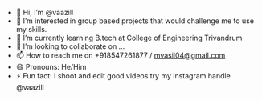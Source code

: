 - 👋 Hi, I’m @vaazill
- 👀 I’m interested in group based projects that would challenge me to use my skills.
- 🌱 I’m currently learning B.tech at College of Engineering Trivandrum
- 💞️ I’m looking to collaborate on ...
- 📫 How to reach me on +918547261877 / mvasil04@gmail.com
- 😄 Pronouns: He/Him
- ⚡ Fun fact: I shoot and edit good videos try my instagram handle @vaazill

<!---
vaazill/vaazill is a ✨ special ✨ repository because its `README.md` (this file) appears on your GitHub profile.
You can click the Preview link to take a look at your changes.
--->
